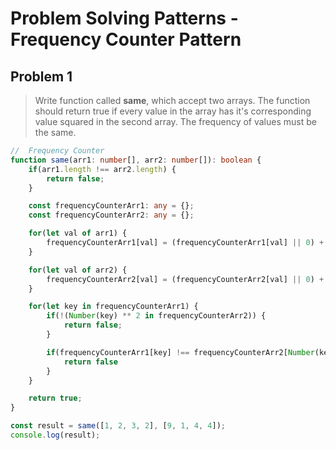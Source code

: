 # Problem Solving Patterns - Frequency Counter Pattern

## Problem 1
> Write function called **same**, which accept two arrays. The function should return true if every value in the array has it's corresponding value squared in the second array. The frequency of values must be the same.

```ts
//  Frequency Counter
function same(arr1: number[], arr2: number[]): boolean {
    if(arr1.length !== arr2.length) {
        return false;
    }

    const frequencyCounterArr1: any = {};
    const frequencyCounterArr2: any = {};

    for(let val of arr1) {
        frequencyCounterArr1[val] = (frequencyCounterArr1[val] || 0) + 1; 
    }

    for(let val of arr2) {
        frequencyCounterArr2[val] = (frequencyCounterArr2[val] || 0) + 1;
    }

    for(let key in frequencyCounterArr1) {
        if(!(Number(key) ** 2 in frequencyCounterArr2)) {
            return false;
        }

        if(frequencyCounterArr1[key] !== frequencyCounterArr2[Number(key) ** 2]) {
            return false
        }
    }

    return true;
}

const result = same([1, 2, 3, 2], [9, 1, 4, 4]);
console.log(result);
```
